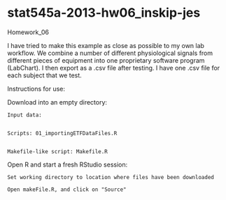 stat545a-2013-hw06_inskip-jes
=============================

Homework_06

I have tried to make this example as close as possible to my own lab workflow. 
We combine a number of different physiological signals from different pieces of equipment into one proprietary software
program (LabChart).  I then export as a .csv file after testing.  I have one .csv file for each subject that we test.  


Instructions for use: 

Download into an empty directory:

    Input data: 


    Scripts: 01_importingETFDataFiles.R


    Makefile-like script: Makefile.R


Open R and start a fresh RStudio session:

    Set working directory to location where files have been downloaded

    Open makeFile.R, and click on "Source"

